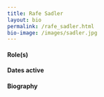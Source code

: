 ```yaml
---
title: Rafe Sadler
layout: bio
permalink: /rafe_sadler.html
bio-image: /images/sadler.jpg
---
```


#### Role(s)

#### Dates active

#### Biography